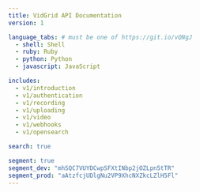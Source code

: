 ```yaml
---
title: VidGrid API Documentation
version: 1

language_tabs: # must be one of https://git.io/vQNgJ
  - shell: Shell
  - ruby: Ruby
  - python: Python
  - javascript: JavaScript

includes:
  - v1/introduction
  - v1/authentication
  - v1/recording
  - v1/uploading
  - v1/video
  - v1/webhooks
  - v1/opensearch

search: true

segment: true
segment_dev: "mhSQC7VUYDCwpSFXtINbp2jOZLpn5tTR"
segment_prod: "aAtzfcjUDlgNu2VP9XhcNXZkcLZlH5Fl"
---
```

